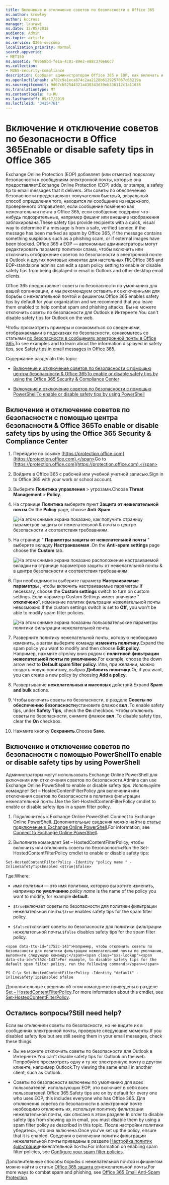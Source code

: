 ```yaml
---
title: Включение и отключение советов по безопасности в Office 365
ms.author: krowley
author: kccross
manager: laurawi
ms.date: 12/05/2018
audience: Admin
ms.topic: article
ms.service: O365-seccomp
localization_priority: Normal
search.appverid:
- MET150
ms.assetid: f09668bd-fe1a-4c01-89e3-e88c370e66c7
ms.collection:
- M365-security-compliance
description: Сообщает администраторам Office 365 и EOP, как включать и отключать советы по безопасности в сообщениях электронной почты.
ms.openlocfilehash: a782c9a1eca874c2aa2128b6129257067c63219a
ms.sourcegitcommit: 9d67cb52544321a430343d39eb336112c1a11d35
ms.translationtype: MT
ms.contentlocale: ru-RU
ms.lasthandoff: 05/17/2019
ms.locfileid: "34154761"
---
```

# <a name="enable-or-disable-safety-tips-in-office-365"></a><span data-ttu-id="c752c-103">Включение и отключение советов по безопасности в Office 365</span><span class="sxs-lookup"><span data-stu-id="c752c-103">Enable or disable safety tips in Office 365</span></span>

<span data-ttu-id="c752c-104">Exchange Online Protection (EOP) добавляет (или отметок) подсказку безопасности к сообщениям электронной почты, которые она предоставляет.</span><span class="sxs-lookup"><span data-stu-id="c752c-104">Exchange Online Protection (EOP) adds, or stamps, a safety tip to email messages that it delivers.</span></span> <span data-ttu-id="c752c-105">Эти советы по обеспечению безопасности предоставляют получателям быстрый, визуальный способ определения того, находится ли сообщение из надежного, проверенного отправителя, если сообщение помечено как нежелательная почта в Office 365, если сообщение содержит что-нибудь подозрительные, например фишинг или внешние изображения заблокирована.</span><span class="sxs-lookup"><span data-stu-id="c752c-105">These safety tips provide recipients with a quick, visual way to determine if a message is from a safe, verified sender, if the message has been marked as spam by Office 365, if the message contains something suspicious such as a phishing scam, or if external images have been blocked.</span></span> <span data-ttu-id="c752c-106">Office 365 и EOP — автономные администраторы могут редактировать параметр политики спама, чтобы включить или отключить отображение советов по безопасности в электронной почте в Outlook и других почтовых клиентах для настольных ПК.</span><span class="sxs-lookup"><span data-stu-id="c752c-106">Office 365 and EOP-standalone admins can edit a spam policy setting to enable or disable safety tips from being displayed in email in Outlook and other desktop email clients.</span></span> 
  
<span data-ttu-id="c752c-107">Office 365 предоставляет советы по безопасности по умолчанию для вашей организации, и мы рекомендуем оставить их включенными для борьбы с нежелательной почтой и фишингом.</span><span class="sxs-lookup"><span data-stu-id="c752c-107">Office 365 enables safety tips by default for your organization and we recommend that you leave them enabled to help combat spam and phishing attacks.</span></span> <span data-ttu-id="c752c-108">Вы не можете отключить советы по безопасности для Outlook в Интернете.</span><span class="sxs-lookup"><span data-stu-id="c752c-108">You can't disable safety tips for Outlook on the web.</span></span>
  
<span data-ttu-id="c752c-109">Чтобы просмотреть примеры и ознакомиться со сведениями, отображаемыми в подсказках по безопасности, ознакомьтесь со статьями [по безопасности в сообщениях электронной почты в Office 365.](safety-tips-in-office-365.md)</span><span class="sxs-lookup"><span data-stu-id="c752c-109">To see examples and to learn about the information displayed in safety tips, see [Safety tips in email messages in Office 365.](safety-tips-in-office-365.md)</span></span>
  
<span data-ttu-id="c752c-110">Содержание раздела</span><span class="sxs-lookup"><span data-stu-id="c752c-110">In this topic:</span></span>
  
- [<span data-ttu-id="c752c-111">Включение и отключение советов по безопасности с помощью центра безопасности &amp; Office 365</span><span class="sxs-lookup"><span data-stu-id="c752c-111">To enable or disable safety tips by using the Office 365 Security &amp; Compliance Center</span></span>](enable-or-disable-safety-tips.md#SandCCsafetytip)
    
- [<span data-ttu-id="c752c-112">Включение и отключение советов по безопасности с помощью PowerShell</span><span class="sxs-lookup"><span data-stu-id="c752c-112">To enable or disable safety tips by using PowerShell</span></span>](enable-or-disable-safety-tips.md#pshellsafetytip)
    
## <a name="to-enable-or-disable-safety-tips-by-using-the-office-365-security-amp-compliance-center"></a><span data-ttu-id="c752c-113">Включение и отключение советов по безопасности с помощью центра безопасности &amp; Office 365</span><span class="sxs-lookup"><span data-stu-id="c752c-113">To enable or disable safety tips by using the Office 365 Security &amp; Compliance Center</span></span>
<span data-ttu-id="c752c-114"><a name="SandCCsafetytip"> </a></span><span class="sxs-lookup"><span data-stu-id="c752c-114"></span></span>

1. <span data-ttu-id="c752c-115">Перейдите по ссылке [https://protection.office.com](https://protection.office.com).</span><span class="sxs-lookup"><span data-stu-id="c752c-115">Go to [https://protection.office.com](https://protection.office.com).</span></span>
    
2. <span data-ttu-id="c752c-116">Войдите в Office 365 с рабочей или учебной учетной записью.</span><span class="sxs-lookup"><span data-stu-id="c752c-116">Sign in to Office 365 with your work or school account.</span></span>
    
3. <span data-ttu-id="c752c-117">Выберите **Политика** **управления** \> угрозами.</span><span class="sxs-lookup"><span data-stu-id="c752c-117">Choose **Threat Management** \> **Policy**.</span></span> 
    
4. <span data-ttu-id="c752c-118">На странице **Политика** выберите пункт **Защита от нежелательной почты**.</span><span class="sxs-lookup"><span data-stu-id="c752c-118">On the **Policy** page, choose **Anti-Spam**.</span></span>
    
    ![На этом снимке экрана показано, как получить страницу параметров защиты от нежелательной &amp; почты в центре безопасности и соответствия требованиям.](media/b8eb2ee3-2eb1-4ea2-b138-f6d7fb2e23de.png)
  
5. <span data-ttu-id="c752c-120">На странице " **Параметры защиты от нежелательной почты** " выберите вкладку **Настраиваемая** .</span><span class="sxs-lookup"><span data-stu-id="c752c-120">On the **Anti-spam settings** page choose the **Custom** tab.</span></span> 
    
    ![На этом снимке экрана показано расположение настраиваемой вкладки на странице параметров защиты от нежелательной почты &amp; в центре безопасности и соответствия требованиям.](media/1d688d23-e6f3-4de5-84a7-e8ce31786193.png)
  
6. <span data-ttu-id="c752c-122">При необходимости выберите параметр **Настраиваемые параметры** , чтобы включить настраиваемые параметры.</span><span class="sxs-lookup"><span data-stu-id="c752c-122">If necessary, choose the **Custom settings** switch to turn on custom settings.</span></span> <span data-ttu-id="c752c-123">Если параметр Custom Settings имеет значение " **отключено**", изменение политик фильтрации нежелательной почты невозможно.</span><span class="sxs-lookup"><span data-stu-id="c752c-123">If the custom settings switch is set to **Off**, you won't be able to modify spam filter policies.</span></span>
    
    ![На этом снимке экрана показаны пользовательские параметры политики фильтрации нежелательной почты.](media/94f900ad-b556-4a31-a3ac-acfcd72e71b8.png)
  
7. <span data-ttu-id="c752c-125">Разверните политику нежелательной почты, которую необходимо изменить, а затем выберите команду **изменить политику**.</span><span class="sxs-lookup"><span data-stu-id="c752c-125">Expand the spam policy you want to modify and then choose **Edit policy**.</span></span> <span data-ttu-id="c752c-126">Например, нажмите стрелку вниз рядом с **политикой фильтрации нежелательной почты по умолчанию**.</span><span class="sxs-lookup"><span data-stu-id="c752c-126">For example, choose the down arrow next to **Default spam filter policy**.</span></span> <span data-ttu-id="c752c-127">Или, при желании, можно создать новую политику, выбрав **Добавить политику**.</span><span class="sxs-lookup"><span data-stu-id="c752c-127">Or, if you want, you can create a new policy by choosing **Add a policy**.</span></span>
    
8. <span data-ttu-id="c752c-128">Развертывание **нежелательных и массовых** действий.</span><span class="sxs-lookup"><span data-stu-id="c752c-128">Expand **Spam and bulk** actions.</span></span> 
    
9. <span data-ttu-id="c752c-129">Чтобы включить советы по безопасности, в разделе **Советы по обеспечению безопасности**установите флажок **вкл** .</span><span class="sxs-lookup"><span data-stu-id="c752c-129">To enable safety tips, under **Safety Tips**, check the **On** checkbox.</span></span> <span data-ttu-id="c752c-130">Чтобы отключить советы по безопасности, снимите флажок **вкл** .</span><span class="sxs-lookup"><span data-stu-id="c752c-130">To disable safety tips, clear the **On** checkbox.</span></span> 
    
10. <span data-ttu-id="c752c-131">Нажмите кнопку **Сохранить**.</span><span class="sxs-lookup"><span data-stu-id="c752c-131">Choose **Save**.</span></span>
    
## <a name="to-enable-or-disable-safety-tips-by-using-powershell"></a><span data-ttu-id="c752c-132">Включение и отключение советов по безопасности с помощью PowerShell</span><span class="sxs-lookup"><span data-stu-id="c752c-132">To enable or disable safety tips by using PowerShell</span></span>
<span data-ttu-id="c752c-133"><a name="pshellsafetytip"> </a></span><span class="sxs-lookup"><span data-stu-id="c752c-133"></span></span>

<span data-ttu-id="c752c-134">Администраторы могут использовать Exchange Online PowerShell для включения или отключения советов по безопасности.</span><span class="sxs-lookup"><span data-stu-id="c752c-134">Admins can use Exchange Online PowerShell to enable or disable safety tips.</span></span> <span data-ttu-id="c752c-135">Используйте командлет Set – HostedContentFilterPolicy для включения или отключения советов по безопасности в политике фильтрации нежелательной почты.</span><span class="sxs-lookup"><span data-stu-id="c752c-135">Use the Set-HostedContentFilterPolicy cmdlet to enable or disable safety tips in a spam filter policy.</span></span>
  
1. <span data-ttu-id="c752c-136">Подключитесь к Exchange Online PowerShell.</span><span class="sxs-lookup"><span data-stu-id="c752c-136">Connect to Exchange Online PowerShell.</span></span> <span data-ttu-id="c752c-137">Дополнительные сведения можно найти [в статье подключение к Exchange Online PowerShell](http://go.microsoft.com/fwlink/p/?LinkId=396554).</span><span class="sxs-lookup"><span data-stu-id="c752c-137">For information, see [Connect to Exchange Online PowerShell](http://go.microsoft.com/fwlink/p/?LinkId=396554).</span></span>
    
2. <span data-ttu-id="c752c-138">Выполните командлет Set – HostedContentFilterPolicy, чтобы включить или отключить советы по безопасности:</span><span class="sxs-lookup"><span data-stu-id="c752c-138">Run the Set-HostedContentFilterPolicy cmdlet to enable or disable safety tips:</span></span>
    
  ```
  Set-HostedContentFilterPolicy -Identity "policy name " -InlineSafetyTipsEnabled <$true|$false>
  ```

<span data-ttu-id="c752c-139">Где:</span><span class="sxs-lookup"><span data-stu-id="c752c-139">Where:</span></span>
    
  -  <span data-ttu-id="c752c-140">*имя политики* — это имя политики, которую вы хотите изменить, например **по умолчанию**.</span><span class="sxs-lookup"><span data-stu-id="c752c-140">*policy name*  is the name of the policy you want to modify, for example **default**.</span></span>
    
  -  <span data-ttu-id="c752c-141">`$true`включает советы по безопасности для политики фильтрации нежелательной почты.</span><span class="sxs-lookup"><span data-stu-id="c752c-141">`$true` enables safety tips for the spam filter policy.</span></span> 
    
  -  <span data-ttu-id="c752c-142">`$false`отключает советы по безопасности для политики фильтрации нежелательной почты.</span><span class="sxs-lookup"><span data-stu-id="c752c-142">`$false` disables safety tips for the spam filter policy.</span></span> 
    
    <span data-ttu-id="c752c-143">Например, чтобы отключить советы по безопасности для политики фильтрации нежелательной почты по умолчанию, выполните следующую команду:</span><span class="sxs-lookup"><span data-stu-id="c752c-143">For example, to disable safety tips for the default spam filter policy, run the following command:</span></span>
    
  ```
  PS C:\> Set-HostedContentFilterPolicy -Identity "default" -InlineSafetyTipsEnabled $false
  ```

<span data-ttu-id="c752c-144">Дополнительные сведения об этом командлете приведены в разделе [Set – HostedContentFilterPolicy](https://technet.microsoft.com/library/jj200781.aspx).</span><span class="sxs-lookup"><span data-stu-id="c752c-144">For more information about this cmdlet, see [Set-HostedContentFilterPolicy](https://technet.microsoft.com/library/jj200781.aspx).</span></span>
    
## <a name="still-need-help"></a><span data-ttu-id="c752c-145">Остались вопросы?</span><span class="sxs-lookup"><span data-stu-id="c752c-145">Still need help?</span></span>
<span data-ttu-id="c752c-146"><a name="pshellsafetytip"> </a></span><span class="sxs-lookup"><span data-stu-id="c752c-146"></span></span>

<span data-ttu-id="c752c-147">Если вы отключили советы по безопасности, но не видите их в сообщениях электронной почты, проверьте следующие моменты.</span><span class="sxs-lookup"><span data-stu-id="c752c-147">If you disabled safety tips but are still seeing them in your email messages, check these things:</span></span>
  
- <span data-ttu-id="c752c-148">Вы не можете отключить советы по безопасности для Outlook в Интернете.</span><span class="sxs-lookup"><span data-stu-id="c752c-148">You can't disable safety tips for Outlook on the web.</span></span> <span data-ttu-id="c752c-149">Попробуйте просмотреть одну и ту же электронную почту в другом клиенте, например Outlook.</span><span class="sxs-lookup"><span data-stu-id="c752c-149">Try viewing the same email in another client, such as Outlook.</span></span>
    
- <span data-ttu-id="c752c-150">Советы по безопасности включены по умолчанию для всех пользователей, использующих EOP, это включает в себя всех пользователей Office 365.</span><span class="sxs-lookup"><span data-stu-id="c752c-150">Safety tips are on by default for every one who uses EOP, this includes everyone who has Office 365.</span></span> <span data-ttu-id="c752c-151">Для отключения советов по безопасности в электронной почте необходимо отключить их, используя политику фильтрации нежелательной почты, как описано в этом разделе.</span><span class="sxs-lookup"><span data-stu-id="c752c-151">In order to disable safety tips from showing up in email, you must disable them by using a spam filter policy as described in this topic.</span></span> <span data-ttu-id="c752c-152">После настройки политики убедитесь, что она включена.</span><span class="sxs-lookup"><span data-stu-id="c752c-152">Once you've set up the policy, ensure that it is enabled.</span></span> <span data-ttu-id="c752c-153">Сведения о включении политик фильтрации нежелательной почты приведены в разделе [Настройка политик фильтрации](https://technet.microsoft.com/library/jj200684.aspx)нежелательной почты.</span><span class="sxs-lookup"><span data-stu-id="c752c-153">For information on enabling spam filter policies, see [Configure your spam filter policies](https://technet.microsoft.com/library/jj200684.aspx).</span></span>
    
<span data-ttu-id="c752c-154">Дополнительные способы борьбы с нежелательной почтой и фишингом можно найти в статье [Office 365 защита от](anti-spam-protection.md)нежелательной почты.</span><span class="sxs-lookup"><span data-stu-id="c752c-154">For more ways to combat spam and phishing, see [Office 365 Email Anti-Spam Protection](anti-spam-protection.md).</span></span>
  

